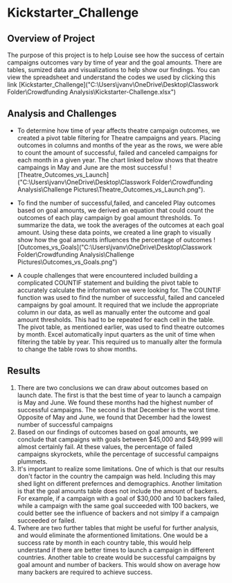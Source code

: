 # Kickstarter_Challenge
## **Overview of Project**
The purpose of this project is to help Louise see how the success of certain campaigns outcomes vary by time of year and the goal amounts. There are tables, sumized data and visualizations to help show our findings. You can view the spreadsheet and understand the codes we used by clicking this link [Kickstarter_Challenge]("C:\Users\jvanv\OneDrive\Desktop\Classwork Folder\Crowdfunding Analysis\Kickstarter-Challenge.xlsx")

## **Analysis and Challenges**
- To determine how time of year affects theatre campaign outcomes, we created a pivot table filtering for Theatre campaigns and years. Placing outcomes in columns and months of the year as the rows, we were able to count the amount of successful, failed and canceled campaigns for each month in a given year. The chart linked below shows that theatre campaings in May and June are the most successful ![Theatre_Outcomes_vs_Launch]("C:\Users\jvanv\OneDrive\Desktop\Classwork Folder\Crowdfunding Analysis\Challenge Pictures\Theatre_Outcomes_vs_Launch.png").

- To find the number of successful,failed, and canceled Play outcomes based on goal amounts, we derived an equation that could count the outcomes of each play campaign by goal amount thresholds. To summarize the data, we took the averages of the outcomes at each goal amount. Using these data points, we created a line graph to visually show how the goal amounts influences the percentage of outcomes ![Outcomes_vs_Goals]("C:\Users\jvanv\OneDrive\Desktop\Classwork Folder\Crowdfunding Analysis\Challenge Pictures\Outcomes_vs_Goals.png")
- A couple challenges that were encountered included building a complicated COUNTIF statement and building the pivot table to accurately calculate the information we were looking for. The COUNTIF function was used to find the number of successful, failed and canceled campaigns by goal amount. It required that we include the appropriate column in our data, as well as manually enter the outcome and goal amount thresholds. This had to be repeated for each cell in the table. The pivot table, as mentioned earlier, was used to find theatre outcomes by month. Excel automatically input quarters as the unit of time when filtering the table by year. This required us to manually alter the formula to change the table rows to show months.

## **Results**
1. There are two conclusions we can draw about outcomes based on launch date. The first is that the best time of year to launch a campaign is May and June. We found these months had the highest number of successful campaigns. The second is that December is the worst time. Opposite of May and June, we found that December had the lowest number of successful campaigns
2. Based on our findings of outcomes based on goal amounts, we conclude that campaigns with goals between $45,000 and $49,999 will almost certainly fail. At these values, the percentage of failed campaigns skyrockets, while the percentage of successful campaigns plummets.
3. It's important to realize some limitations. One of which is that our results don't factor in the country the campaign was held. Including this may shed light on different prefernces and demographics. Another limitation is that the goal amounts table does not include the amount of backers. For example, if a campaign with a goal of $30,000 and 10 backers failed, while a campaign with the same goal succeeded with 100 backers, we could better see the influence of backers and not simlpy if a campaign succeeded or failed.
4. Twhere are two further tables that might be useful for further analysis, and would eliminate the aformentioned limitations. One would be a success rate by month in each country table, this would help understand if there are better times to launch a campaign in different countries. Another table to create would be successful campaigns by goal amount and number of backers. This would show on average how many backers are required to achieve success.
